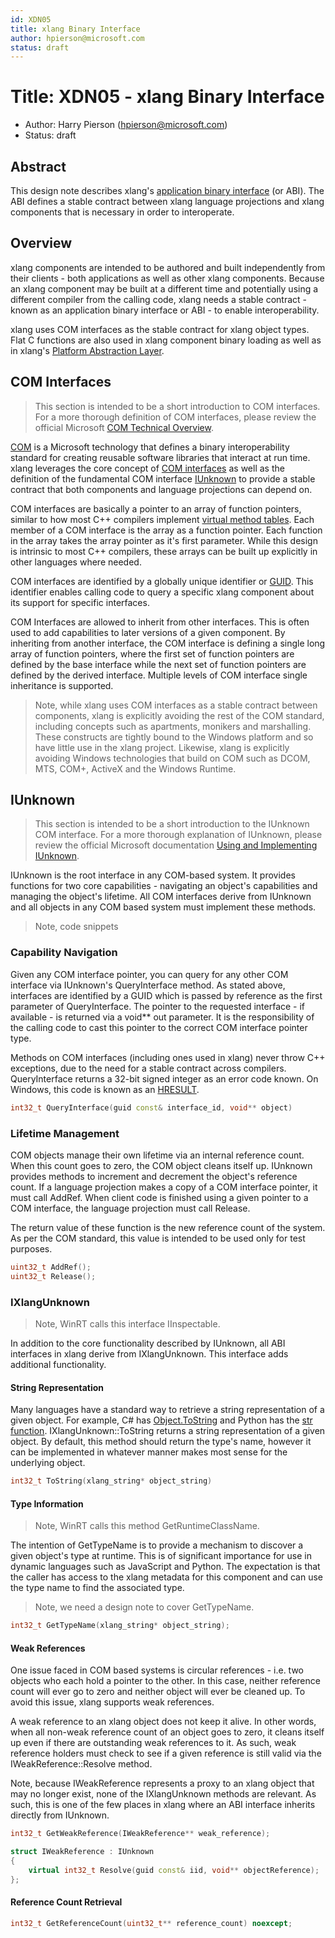 ```yaml
---
id: XDN05
title: xlang Binary Interface
author: hpierson@microsoft.com
status: draft
---
```


# Title: XDN05 - xlang Binary Interface

- Author: Harry Pierson (hpierson@microsoft.com)
- Status: draft

## Abstract

This design note describes xlang's [application binary interface](https://en.wikipedia.org/wiki/Application_binary_interface)
(or ABI). The ABI defines a stable contract between xlang language projections and xlang components
that is necessary in order to interoperate.

## Overview

xlang components are intended to be authored and built independently from their clients - both
applications as well as other xlang components. Because an xlang component may be built at a
different time and potentially using a different compiler from the calling code, xlang needs a
stable contract - known as an application binary interface or ABI - to enable interoperability.

xlang uses COM interfaces as the stable contract for xlang object types. Flat C functions are also
used in xlang component binary loading as well as in xlang's
[Platform Abstraction Layer](XDN06%20-%20xlang%20Platform%20Abstraction%20Layer.md).

## COM Interfaces

> This section is intended to be a short introduction to COM interfaces.
For a more thorough definition of COM interfaces, please review the official Microsoft
[COM Technical Overview](https://docs.microsoft.com/en-us/windows/desktop/com/com-technical-overview).

[COM](https://docs.microsoft.com/en-us/windows/desktop/com/component-object-model--com--portal)
is a Microsoft technology that defines a binary interoperability standard for creating reusable
software libraries that interact at run time. xlang leverages the core concept of
[COM interfaces](https://docs.microsoft.com/en-us/windows/desktop/com/com-objects-and-interfaces)
as well as the definition of the fundamental COM interface
[IUnknown](https://docs.microsoft.com/en-us/windows/desktop/com/using-and-implementing-iunknown)
to provide a stable contract that both components and language projections can depend on.

COM interfaces are basically a pointer to an array of function pointers, similar to how most C++
compilers implement [virtual method tables](https://en.wikipedia.org/wiki/Virtual_method_table).
Each member of a COM interface is the array as a function pointer. Each function in the array takes
the array pointer as it's first parameter. While this design is intrinsic to most C++ compilers,
these arrays can be built up explicitly in other languages where needed.

COM interfaces are identified by a globally unique identifier or
[GUID](https://en.wikipedia.org/wiki/Universally_unique_identifier).
This identifier enables calling code to query a specific xlang component about its support for
specific interfaces.

COM Interfaces are allowed to inherit from other interfaces. This is often used to add capabilities
to later versions of a given component. By inheriting from another interface, the COM interface is
defining a single long array of function pointers, where the first set of function pointers are
defined by the base interface while the next set of function pointers are defined by the derived
interface. Multiple levels of COM interface single inheritance is supported.

> Note, while xlang uses COM interfaces as a stable contract between components, xlang is
explicitly avoiding the rest of the COM standard, including concepts such as apartments, monikers
and marshalling. These constructs are tightly bound to the Windows platform and so have little use
in the xlang project. Likewise, xlang is explicitly avoiding Windows technologies that build on COM
such as DCOM, MTS, COM+, ActiveX and the Windows Runtime.

## IUnknown

> This section is intended to be a short introduction to the IUnknown COM interface.
For a more thorough explanation of IUnknown, please review the official Microsoft documentation 
[Using and Implementing IUnknown](https://docs.microsoft.com/en-us/windows/desktop/com/using-and-implementing-iunknown).

IUnknown is the root interface in any COM-based system. It provides functions for two core
capabilities - navigating an object's capabilities and managing the object's lifetime. All COM
interfaces derive from IUnknown and all objects in any COM based system must implement these
methods.

> Note, code snippets 

### Capability Navigation

Given any COM interface pointer, you can query for any other COM interface via IUnknown's
QueryInterface method. As stated above, interfaces are identified by a GUID which is passed by
reference as the first parameter of QueryInterface. The pointer to the requested interface - if
available - is returned via a void** out parameter. It is the responsibility of the calling code to
cast this pointer to the correct COM interface pointer type.

Methods on COM interfaces (including ones used in xlang) never throw C++ exceptions, due to the
need for a stable contract across compilers. QueryInterface returns a 32-bit signed integer as an
error code known. On Windows, this code is known as an
[HRESULT](https://docs.microsoft.com/en-us/windows/desktop/com/error-handling-in-com). 

``` cpp
int32_t QueryInterface(guid const& interface_id, void** object)
```

### Lifetime Management

COM objects manage their own lifetime via an internal reference count. When this count goes to
zero, the COM object cleans itself up. IUnknown provides methods to increment and decrement the
object's reference count. If a language projection makes a copy of a COM interface pointer, it must
call AddRef. When client code is finished using a given pointer to a COM interface, the language
projection must call Release.

The return value of these function is the new reference count of the system. As per the COM
standard, this value is intended to be used only for test purposes.

``` cpp
uint32_t AddRef();
uint32_t Release();
```

### IXlangUnknown

> Note, WinRT calls this interface IInspectable.

In addition to the core functionality described by IUnknown, all ABI interfaces in xlang derive from
IXlangUnknown. This interface adds additional functionality.

#### String Representation

Many languages have a standard way to retrieve a string representation of a given object. For
example, C# has
[Object.ToString](https://docs.microsoft.com/en-us/dotnet/api/system.object.tostring?view=netframework-4.7.2)
and Python has the [str function](https://docs.python.org/3/library/functions.html#func-str).
IXlangUnknown::ToString returns a string representation of a given object. By default, this method
should return the type's name, however it can be implemented in whatever manner makes most sense
for the underlying object.

``` cpp
int32_t ToString(xlang_string* object_string)
```

#### Type Information

> Note, WinRT calls this method GetRuntimeClassName.

The intention of GetTypeName is to provide a mechanism to discover a given object's type at
runtime. This is of significant importance for use in dynamic languages such as JavaScript and
Python. The expectation is that the caller has access to the xlang metadata for this component and
can use the type name to find the associated type.

> Note, we need a design note to cover GetTypeName.

``` cpp
int32_t GetTypeName(xlang_string* object_string);
```

#### Weak References

One issue faced in COM based systems is circular references - i.e. two objects who each hold a
pointer to the other. In this case, neither reference count will ever go to zero and neither
object will ever be cleaned up. To avoid this issue, xlang supports weak references.

A weak reference to an xlang object does not keep it alive. In other words, when all non-weak
reference count of an object goes to zero, it cleans itself up even if there are outstanding weak
references to it. As such, weak reference holders must check to see if a given reference is still
valid via the IWeakReference::Resolve method.

Note, because IWeakReference represents a proxy to an xlang object that may no longer exist, none
of the IXlangUnknown methods are relevant. As such, this is one of the few places in xlang where
an ABI interface inherits directly from IUnknown.

``` cpp
int32_t GetWeakReference(IWeakReference** weak_reference);

struct IWeakReference : IUnknown
{
    virtual int32_t Resolve(guid const& iid, void** objectReference);
};
```

#### Reference Count Retrieval

``` cpp
int32_t GetReferenceCount(uint32_t** reference_count) noexcept;
```

